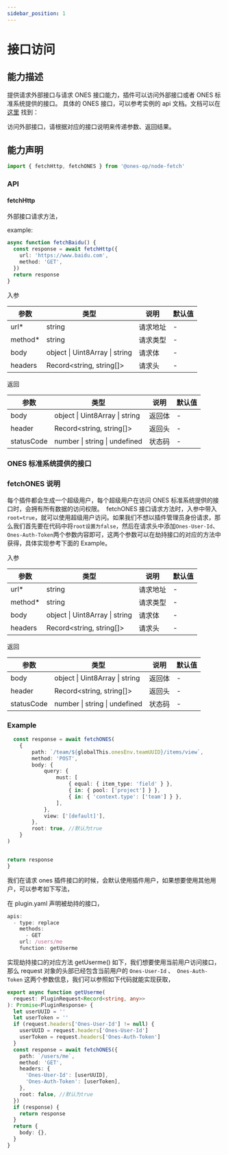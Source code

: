 ```yaml
---
sidebar_position: 1
---
```


# 接口访问

## 能力描述

提供请求外部接口与请求 ONES 接口能力，插件可以访问外部接口或者 ONES 标准系统提供的接口。
具体的 ONES 接口，可以参考实例的 api 文档。文档可以在 [这里](../../ones/readme/index.md) 找到：

访问外部接口，请根据对应的接口说明来传递参数、返回结果。

## 能力声明

```typescript
import { fetchHttp, fetchONES } from '@ones-op/node-fetch'
```

### API

#### fetchHttp

外部接口请求方法，

example:

```typescript
async function fetchBaidu() {
  const response = await fetchHttp({
    url: 'https://www.baidu.com',
    method: 'GET',
  })
  return response
}
```

入参

| 参数     | 类型                           | 说明     | 默认值 |
| -------- | ------------------------------ | -------- | ------ |
| url\*    | string                         | 请求地址 | -      |
| method\* | string                         | 请求类型 | -      |
| body     | object \| Uint8Array \| string | 请求体   | -      |
| headers  | Record<string, string[]>       | 请求头   | -      |

返回

| 参数       | 类型                           | 说明   | 默认值 |
| ---------- | ------------------------------ | ------ | ------ |
| body       | object \| Uint8Array \| string | 返回体 | -      |
| header     | Record<string, string[]>       | 返回头 | -      |
| statusCode | number \| string \| undefined  | 状态码 | -      |

### ONES 标准系统提供的接口

### fetchONES 说明

每个插件都会生成一个超级用户，每个超级用户在访问 ONES 标准系统提供的接口时，会拥有所有数据的访问权限。
​ fetchONES 接口请求方法时，入参中带入 `root=true`，就可以使用超级用户访问。如果我们不想以插件管理员身份请求，那么我们首先要在代码中将`root设置为false`，然后在请求头中添加`Ones-User-Id`、`Ones-Auth-Token`两个参数内容即可，这两个参数可以在劫持接口的对应的方法中获得，具体实现参考下面的 Example。

入参

| 参数     | 类型                           | 说明     | 默认值 |
| -------- | ------------------------------ | -------- | ------ |
| url\*    | string                         | 请求地址 | -      |
| method\* | string                         | 请求类型 | -      |
| body     | object \| Uint8Array \| string | 请求体   | -      |
| headers  | Record<string, string[]>       | 请求头   | -      |

返回

| 参数       | 类型                           | 说明   | 默认值 |
| ---------- | ------------------------------ | ------ | ------ |
| body       | object \| Uint8Array \| string | 返回体 | -      |
| header     | Record<string, string[]>       | 返回头 | -      |
| statusCode | number \| string \| undefined  | 状态码 | -      |

### Example

```typescript
  const response = await fetchONES(
    {
        path: `/team/${globalThis.onesEnv.teamUUID}/items/view`,
        method: 'POST',
        body: {
            query: {
                must: [
                    { equal: { item_type: 'field' } },
                    { in: { pool: ['project'] } },
                    { in: { 'context.type': ['team'] } },
                ],
            },
            view: ['[default]'],
        },
        root: true, //默认为true
    }
)


return response
}
```

我们在请求 ones 插件接口的时候，会默认使用插件用户，如果想要使用其他用户，可以参考如下写法，

在 plugin.yaml 声明被劫持的接口，

```typescript
apis:
  - type: replace
    methods:
      - GET
    url: /users/me
    function: getUserme
```

实现劫持接口的对应方法 getUserme() 如下，我们想要使用当前用户访问接口，那么 request 对象的头部已经包含当前用户的 `Ones-User-Id` 、` Ones-Auth-Token` 这两个参数信息，我们可以参照如下代码就能实现获取，

```typescript
export async function getUserme(
  request: PluginRequest<Record<string, any>>
): Promise<PluginResponse> {
  let userUUID = ''
  let userToken = ''
  if (request.headers['Ones-User-Id'] != null) {
    userUUID = request.headers['Ones-User-Id']
    userToken = request.headers['Ones-Auth-Token']
  }
  const response = await fetchONES({
    path: `/users/me`,
    method: 'GET',
    headers: {
      'Ones-User-Id': [userUUID],
      'Ones-Auth-Token': [userToken],
    },
    root: false, //默认为true
  })
  if (response) {
    return response
  }
  return {
    body: {},
  }
}
```
